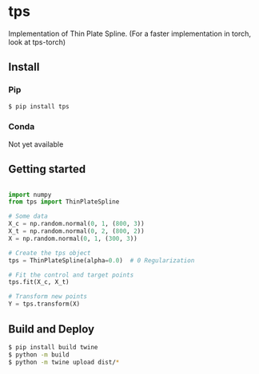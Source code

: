 # tps

Implementation of Thin Plate Spline.
(For a faster implementation in torch, look at tps-torch)


## Install

### Pip

```bash
$ pip install tps
```

### Conda

Not yet available


## Getting started

```python

import numpy 
from tps import ThinPlateSpline

# Some data
X_c = np.random.normal(0, 1, (800, 3))
X_t = np.random.normal(0, 2, (800, 2))
X = np.random.normal(0, 1, (300, 3))

# Create the tps object
tps = ThinPlateSpline(alpha=0.0)  # 0 Regularization

# Fit the control and target points
tps.fit(X_c, X_t)

# Transform new points
Y = tps.transform(X)
```


## Build and Deploy

```bash
$ pip install build twine
$ python -m build
$ python -m twine upload dist/*
```
